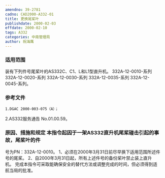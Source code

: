 ```yaml
---
amendno: 39-2781
cadno: CAD2000-A332-01
title: 更换尾桨叶
publishdate: 2000-02-03
effdate: 2000-02-10
tags: A332
categories: 中南管理局
author: 祝海鹰
---
```


### 适用范围 
装有下列件号尾桨叶的AS332C、C1、L和L1型直升机。 332A-12-0010-系列 332A-12-0020-系列 332A-12-0030-系列 332A-12-0035-系列 332A-12-0045-系列。

<!--more-->
### 参考文件
    1.DGAC 2000-003-075（A）；
 2.AS332服务通告 No.01.00.59。

### 原因、措施和规定 本指令起因于一架AS332直升机尾桨碰击引起的事故，尾桨叶的件
号为PN：332A-12-0010。 1、必须在2000年3月31日前尽早换下适用范围所述件号的尾桨。     2、自2000年3月31日起，所有上述件号的备份桨叶禁止装上直升
机。     完成本指令可采取能确保安全的替代方法或调整完成的时间，但必须得到适航当局的批准。
  
